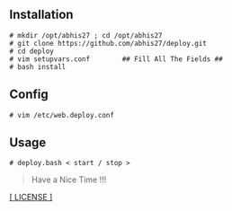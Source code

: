 Installation
-
```
# mkdir /opt/abhis27 ; cd /opt/abhis27  
# git clone https://github.com/abhis27/deploy.git  
# cd deploy  
# vim setupvars.conf		## Fill All The Fields ##
# bash install  
```
    
Config
-
```
# vim /etc/web.deploy.conf
```
    
Usage
-
```
# deploy.bash < start / stop > 
```
> Have a Nice Time !!!

[[ LICENSE ]](http://www.wtfpl.net/txt/copying/)
